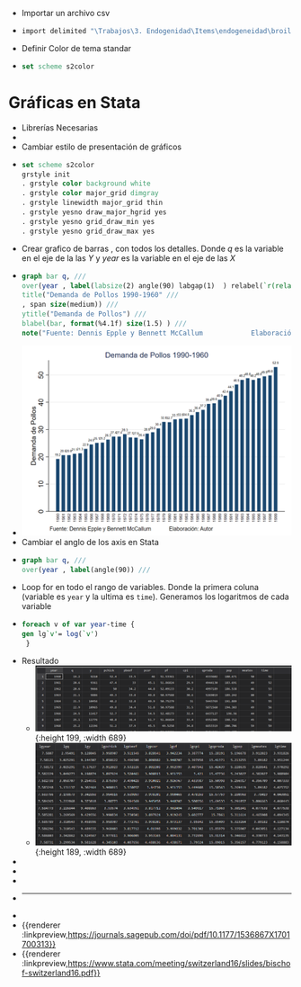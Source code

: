 - Importar un archivo csv
- ```Stata
  import delimited "\Trabajos\3. Endogenidad\Items\endogeneidad\broiler.csv"
  ```
- Definir Color de tema standar
- ```stata
  set scheme s2color
  ```
# Gráficas en Stata
- Librerías Necesarias
-
- Cambiar estilo de presentación de gráficos
- ```stata
  set scheme s2color
  grstyle init
  . grstyle color background white
  . grstyle color major_grid dimgray
  . grstyle linewidth major_grid thin
  . grstyle yesno draw_major_hgrid yes
  . grstyle yesno grid_draw_min yes
  . grstyle yesno grid_draw_max yes
  ```
- Crear grafico  de barras , con todos los detalles. Donde $q$ es la variable en el eje de la las $Y$ y $year$ es la variable en el eje de las $X$
- ```stata
  graph bar q, ///
  over(year , label(labsize(2) angle(90) labgap(1)  ) relabel(`r(relabel)')) ///
  title("Demanda de Pollos 1990-1960" ///
  , span size(medium)) ///
  ytitle("Demanda de Pollos") ///
  blabel(bar, format(%4.1f) size(1.5) ) ///
  note("Fuente: Dennis Epple y Bennett McCallum            Elaboración: Autor  ")  
  ```
- ![image.png](../assets/image_1638964870055_0.png)
- Cambiar el anglo de los axis en Stata
- ```stata
  graph bar q, ///
  over(year , label(angle(90)) ///
  ```
- Loop for en todo el rango de variables. Donde la primera coluna (variable es  `year` y la ultima es `time`). Generamos los logaritmos de cada variable
- ```stata
  foreach v of var year-time {
  gen lg`v'= log(`v')
   }
  ```
- Resultado
	- ![image.png](../assets/image_1638965003258_0.png){:height 199, :width 689}
	- ![image.png](../assets/image_1638965051829_0.png){:height 189, :width 689}
-
-
-
-
  ---
-
- {{renderer :linkpreview,https://journals.sagepub.com/doi/pdf/10.1177/1536867X1701700313}}
- {{renderer :linkpreview,https://www.stata.com/meeting/switzerland16/slides/bischof-switzerland16.pdf}}